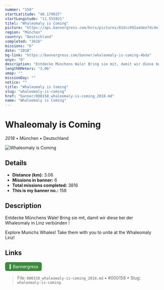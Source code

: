 ```yaml
---
nummer: "158"
startLatitude: "48.179037"
startLongitude: "11.555921"
titel: "Whaleomaly is Coming"
picture: "https://api.bannergress.com/bnrs/pictures/81dcc992a4dee7dc4e1e7088c1719b8c"
region: "München"
country: "Deutschland"
completed: "3816"
missions: "6"
date: "2018"
bg-link: "https://bannergress.com/banner/whaleomaly-is-coming-4bda"
onyx: "0"
description: "Entdecke Münchens Wale! Bring sie mit, damit wir diese bei der Whaleomaly in Linz verbünden !\n\nExplore Munichs Whales! Take them with you to unite at the Whaleomaly Linz!"
lengthKMeters: "3,06"
umap: ""
missionDay: ""
notice: ""
title: "Whaleomaly is Coming"
slug: "whaleomaly-is-coming"
href: "banner/000158_whaleomaly-is-coming_2018.md"
name: "Whaleomaly is Coming"
---
```

# Whaleomaly is Coming

*2018* • München • Deutschland

![Whaleomaly is Coming](https://api.bannergress.com/bnrs/pictures/81dcc992a4dee7dc4e1e7088c1719b8c)



## Details
- **Distance (km):** 3.06
- **Missions in banner:** 6
- **Total missions completed:** 3816
- **This is my banner no.:** 158



## Description
Entdecke Münchens Wale! Bring sie mit, damit wir diese bei der Whaleomaly in Linz verbünden !

Explore Munichs Whales! Take them with you to unite at the Whaleomaly Linz!



## Links
<a href="https://bannergress.com/banner/whaleomaly-is-coming-4bda" target="_blank" style="display:inline-block;margin-right:8px;padding:6px 12px;background:#3c8b3c;color:#fff;text-decoration:none;border-radius:6px;">🔗 Bannergress</a>



> File: `000158_whaleomaly-is-coming_2018.md` • #000158 • Slug: `whaleomaly-is-coming`
